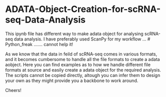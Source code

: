 # ADATA-Object-Creation-for-scRNA-seq-Data-Analysis

This ipynb file has different way to make adata object for analysing scRNA-seq data analysis. 
I have preferably used ScanPy for my workflow ... # Python_freak ....... cannot help it! 

As we know that the data in feild of scRNA-seq comes in various formats, and it becomes cumbersome to handle all the file formats to create a adata aobject. 
Here you can find examples as to how we handle different file formats at source and easily create a adata object for the required analysis. The scripts cannot be copied 
directly, altough you can infer them to design your own as they might provide you a backbone to work around.

Cheers! 
